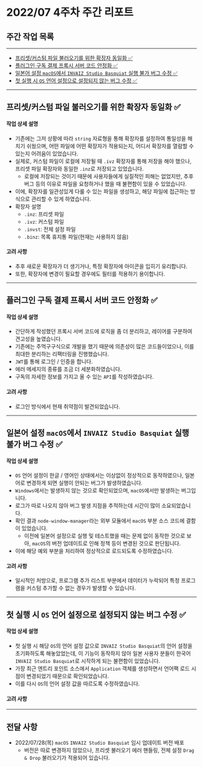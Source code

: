 # 2022/07 4주차 주간 리포트

## 주간 작업 목록

---

- [프리셋/커스텀 파일 불러오기를 위한 확장자 동일화 ✅](#프리셋커스텀-파일-불러오기를-위한-확장자-동일화-)
- [플러그인 구독 결제 프록시 서버 코드 안정화 ✅](#플러그인-구독-결제-프록시-서버-코드-안정화-)
- [일본어 설정 `macOS`에서 `INVAIZ Studio Basquiat` 실행 불가 버그 수정 ✅](#일본어-설정-macos에서-invaiz-studio-basquiat-실행-불가-버그-수정-)
- [첫 실행 시 `OS` 언어 설정으로 설정되지 않는 버그 수정 ✅](#첫-실행-시-os-언어-설정으로-설정되지-않는-버그-수정-)

---

## 프리셋/커스텀 파일 불러오기를 위한 확장자 동일화 ✅

#### 작업 상세 설명

- 기존에는 그저 상황에 따라 `string` 자료형을 통해 확장자를 설정하여 통일성을 해치기 쉬웠으며, 어떤 파일에 어떤 확장자가 적용되는지, 어디서 확장자를 열람할 수 있는지 어려움이 있었습니다.
- 실제로, 커스텀 파일이 로컬에 저장될 때 `.ivz` 확장자를 통해 저장을 해야 했으나, 프리셋 파일 확장자와 동일한 `.inz`로 저장되고 있었습니다.
  - 로컬에 저장되는 것이기 때문에 사용자들에게 실질적인 피해는 없었지만, 추후 버그 등의 이유로 파일을 요청하거나 했을 때 불편함이 있을 수 있었습니다.
- 이에, 확장자를 일관성있게 다룰 수 있는 파일을 생성하고, 해당 파일에 접근하는 방식으로 관리할 수 있게 하였습니다.
- 확장자 설명
  - `.inz`: 프리셋 파일
  - `.ivz`: 커스텀 파일
  - `.invst`: 전체 설정 파일
  - `.binz`: 목록 휴지통 파일(현재는 사용하지 않음)

#### 고려 사항

- 추후 새로운 확장자가 더 생기거나, 특정 확장자에 아이콘을 입히기 유리합니다.
- 또한, 확장자에 변경이 필요할 경우에도 필터를 적용하기 용이합니다.

---

## 플러그인 구독 결제 프록시 서버 코드 안정화 ✅

#### 작업 상세 설명

- 간단하게 작성했던 프록시 서버 코드에 로직을 좀 더 분리하고, 레이어를 구분하여 견고성을 높였습니다.
- 기존에는 주먹구구식으로 개발을 했기 때문에 의존성이 많은 코드들이었으나, 이를 최대한 분리하는 리팩터링을 진행했습니다.
- `JWT`를 통해 로그인 / 인증을 합니다.
- 에러 메세지의 종류를 조금 더 세분화하였습니다.
- 구독의 자세한 정보를 가지고 올 수 있는 `API`를 작성하였습니다.

#### 고려 사항

- 로그인 방식에서 현재 취약점이 발견되었습니다.

---

## 일본어 설정 `macOS`에서 `INVAIZ Studio Basquiat` 실행 불가 버그 수정 ✅

#### 작업 상세 설명

- `OS` 언어 설정이 한글 / 영어인 상태에서는 이상없이 정상적으로 동작하였으나, 일본어로 변경하게 되면 실행이 안되는 버그가 발생하였습니다.
- `Windows`에서는 발생하지 않는 것으로 확인되었으며, `macOS`에서만 발생하는 버그입니다.
- 로그가 따로 나오지 않아 버그 발생 지점을 추적하는데 시간이 많이 소요되었습니다.
- 확인 결과 `node-window-manager`라는 외부 모듈에서 `macOS` 부분 소스 코드에 결함이 있었습니다.
  - 이전에 일본어 설정으로 실행 및 테스트했을 때는 문제 없이 동작한 것으로 보아, `macOS`의 버전 업데이트로 인해 정책 등이 변경된 것으로 판단됩니다.
- 이에 해당 예외 부분을 처리하여 정상적으로 로드되도록 수정하였습니다.

#### 고려 사항

- 일시적인 처방으로, 프로그램 추가 리스트 부분에서 데이터가 누락되어 특정 프로그램을 커스텀 추가할 수 없는 경우가 발생할 수 있습니다.

---

## 첫 실행 시 `OS` 언어 설정으로 설정되지 않는 버그 수정 ✅

#### 작업 상세 설명

- 첫 실행 시 해당 `OS`의 언어 설정 값으로 `INVAIZ Studio Basquiat`의 언어 설정을 초기화하도록 해놓았었는데, 이 기능이 동작하지 않아 일본 사용자 분들이 한국어 `INVAIZ Studio Basquiat`로 시작하게 되는 불편함이 있었습니다.
- 가장 최근 엔트리 포인트 소스에서 `Application` 객체를 생성하면서 언어팩 로드 시점이 변경되었기 때문으로 확인되었습니다.
- 이를 다시 `OS`의 언어 설정 값을 따르도록 수정하였습니다.

#### 고려 사항

---

## 전달 사항

- 2022/07/28(목) `macOS` `INVAIZ Studio Basquiat` 임시 업데이트 버전 배포
  - 버전은 따로 변경하지 않았으나, 프리셋 불러오기 에러 핸들링, 전체 설정 `Drag & Drop` 불러오기가 적용되어 있습니다.
